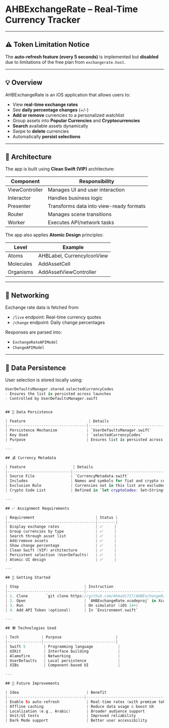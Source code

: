# AHBExchangeRate – Real-Time Currency Tracker

---

## ⚠️ Token Limitation Notice

The **auto-refresh feature (every 5 seconds)** is implemented but **disabled** due to limitations of the free plan from `exchangerate.host`.  

---

## 💡 Overview

AHBExchangeRate is an iOS application that allows users to:

- View **real-time exchange rates**
- See **daily percentage changes** (+/-)
- **Add or remove** currencies to a personalized watchlist
- Group assets into **Popular Currencies** and **Cryptocurrencies**
- **Search** available assets dynamically
- Swipe to **delete** currencies
- Automatically **persist selections**

---

## 🧱 Architecture

The app is built using **Clean Swift (VIP)** architecture:

| Component     | Responsibility                                 |
|---------------|-------------------------------------------------|
| ViewController| Manages UI and user interaction                |
| Interactor    | Handles business logic                         |
| Presenter     | Transforms data into view-ready formats        |
| Router        | Manages scene transitions                      |
| Worker        | Executes API/network tasks                     |

The app also applies **Atomic Design** principles:

| Level      | Example                        |
|------------|--------------------------------|
| Atoms      | AHBLabel, CurrencyIconView     |
| Molecules  | AddAssetCell                   |
| Organisms  | AddAssetViewController         |

---

## 🔁 Networking

Exchange rate data is fetched from:

- `/live` endpoint: Real-time currency quotes
- `/change` endpoint: Daily change percentages

Responses are parsed into:

- `ExchangeRateAPIModel`
- `ChangeAPIModel`

---

## 💾 Data Persistence

User selection is stored locally using:

```swift
UserDefaultsManager.shared.selectedCurrencyCodes
- Ensures the list is persisted across launches
- Controlled by UserDefaultsManager.swift


## 💾 Data Persistence

| Feature                            | Details                              |
|-----------------------------------|--------------------------------------|
| Persistence Mechanism             | `UserDefaultsManager.swift`          |
| Key Used                          | `selectedCurrencyCodes`              |
| Purpose                           | Ensures list is persisted across launches |

---

## 💰 Currency Metadata

| Feature                     | Details                                              |
|----------------------------|------------------------------------------------------|
| Source File                | `CurrencyMetadata.swift`                             |
| Includes                   | Names and symbols for fiat and crypto currencies     |
| Exclusion Rule             | Currencies not in this list are excluded from display|
| Crypto Code List           | Defined in `let cryptoCodes: Set<String>`            |

---

## ✅ Assignment Requirements

| Requirement                           | Status |
|---------------------------------------|--------|
| Display exchange rates                | ✅     |
| Group currencies by type              | ✅     |
| Search through asset list             | ✅     |
| Add/remove assets                     | ✅     |
| Show change percentage                | ✅     |
| Clean Swift (VIP) architecture        | ✅     |
| Persistent selection (UserDefaults)   | ✅     |
| Atomic UI design                      | ✅     |

---

## 🚀 Getting Started

| Step                             | Instruction                          |
|----------------------------------|--------------------------------------|
| 1. Clone        `git clone https://github.com/Ahmad1717/AHBExchangeRate`|
| 2. Open                          | `AHBExchangeRate.xcodeproj` in Xcode |
| 3. Run                           | On simulator (iOS 14+)               |
| 4. Add API Token (optional)      | In `Environment.swift`               |

---

## 🛠 Technologies Used

| Tech          | Purpose                        |
|---------------|--------------------------------|
| Swift 5        | Programming language           |
| UIKit          | Interface building             |
| Alamofire      | Networking                     |
| UserDefaults   | Local persistence              |
| XIBs           | Component-based UI             |

---

## 🌱 Future Improvements

| Idea                              | Benefit                              |
|----------------------------------|--------------------------------------|
| Enable 5s auto-refresh            | Real-time rates (with premium token) |
| Offline caching                   | Reduce data usage & boost UX         |
| Localization (e.g., Arabic)       | Broader audience support             |
| Unit/UI tests                     | Improved reliability                 |
| Dark Mode support                 | Better user accessibility            |

